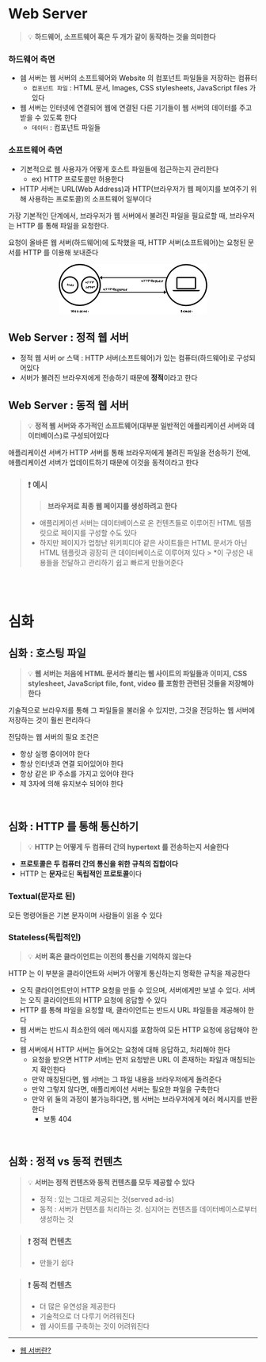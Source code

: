 # Web Server

> 💡 **하드웨어, 소프트웨어 혹은 두 개가 같이 동작하는 것을 의미한다**

### 하드웨어 측면

* 쉡 서버는 웹 서버의 소프트웨어와 Website 의 컴포넌트 파일들을 저장하는 컴퓨터
    * `컴포넌트 파일` : HTML 문서, Images, CSS stylesheets, JavaScript files 가 있다
* 웹 서버는 인터넷에 연결되어 웹에 연결된 다른 기기들이 웹 서버의 데이터를 주고 받을 수 있도록 한다
    * `데이터` : 컴포넌트 파일들

### 소프트웨어 측면

* 기본적으로 웹 사용자가 어떻게 호스트 파일들에 접근하는지 관리한다
    * ex) HTTP 프로토콜만 허용한다
* HTTP 서버는 URL(Web Address)과 HTTP(브라우저가 웹 페이지를 보여주기 위해 사용하는 프로토콜)의 소프트웨어 일부이다

가장 기본적인 단계에서, 브라우저가 웹 서버에서 불려진 파일을 필요로할 때, 브라우저는 HTTP 를 통해 파일을 요청한다.

요청이 올바른 웹 서버(하드웨어)에 도착했을 때, HTTP 서버(소프트웨어)는 요청된 문서를 HTTP 를 이용해 보내준다

<div align="center">

![img.png](../🔲%20Image%20🔲/Network/Web%20Server-웹%20서버와%20브라우저.png)

</div>

## Web Server : 정적 웹 서버

* 정적 웹 서버 or 스택 : HTTP 서버(소프트웨어)가 있는 컴퓨터(하드웨어)로 구성되어있다
* 서버가 불려진 브라우저에게 전송하기 때문에 **정적**이라고 한다

## Web Server : 동적 웹 서버

> 💡 **정적 웹 서버와 추가적인 소프트웨어(대부분 일반적인 애플리케이션 서버와 데이터베이스)로 구성되어있다**

애플리케이션 서버가 HTTP 서버를 통해 브라우저에게 불려진 파일을 전송하기 전에, 애플리케이션 서버가 업데이트하기 때문에 이것을 동적이라고 한다

> ### ❗ 예시
> > **브라우저로 최종 웹 페이지를 생성하려고 한다**
> * 애플리케이션 서버는 데이터베이스로 온 컨텐츠들로 이루어진 HTML 템플릿으로 페이지를 구성할 수도 있다
> * 하지만 페이지가 업청난 위키피디아 같은 사이트들은 HTML 문서가 아닌 HTML 템플릿과 굉장히 큰 데이터베이스로 이루어져 있다
    > *이 구성은 내용들을 전달하고 관리하기 쉽고 빠르게 만들어준다

<br>
<br>

# 심화

## 심화 : 호스팅 파일

> 💡 **웹 서버는 처음에 HTML 문서라 불리는 웹 사이트의 파일들과 이미지, CSS stylesheet, JavaScript file, font, video 를 포함한 관련된 것들을 저장해야 한다**

기술적으로 브라우저를 통해 그 파일들을 불러올 수 있지만, 그것을 전담하는 웹 서버에 저장하는 것이 훨씬 편리하다

전담하는 웹 서버의 필요 조건은

* 항상 실행 중이어야 한다
* 항상 인터넷과 연결 되어있어야 한다
* 항상 같은 IP 주소를 가지고 있어야 한다
* 제 3자에 의해 유지보수 되어야 한다

<br>

## 심화 : HTTP 를 통해 통신하기

> 💡 **HTTP 는 어떻게 두 컴퓨터 간의 hypertext 를 전송하는지 서술한다**

* **프로토콜은 두 컴퓨터 간의 통신을 위한 규칙의 집합이다**
* HTTP 는 **문자**로된 **독립적인 프로토콜**이다

### Textual(문자로 된)

모든 명령어들은 기본 문자이며 사람들이 읽을 수 있다

### Stateless(독립적인)

> 💡 **서버 혹은 클라이언트는 이전의 통신을 기억하지 않는다**

HTTP 는 이 부분을 클라이언트와 서버가 어떻게 통신하는지 명확한 규칙을 제공한다

* 오직 클라이언트만이 HTTP 요청을 만들 수 있으며, 서버에게만 보낼 수 있다. 서버는 오직 클라이언트의 HTTP 요청에 응답할 수 있다
* HTTP 를 통해 파일을 요청할 때, 클라이언트는 반드시 URL 파일들을 제공해야 한다
* 웹 서버는 반드시 최소한의 에러 메시지를 포함하여 모든 HTTP 요청에 응답해야 한다
* 웹 서버에서 HTTP 서버는 들어오는 요청에 대해 응답하고, 처리해야 한다
    * 요청을 받으면 HTTP 서버는 먼저 요청받은 URL 이 존재하는 파일과 매칭되는지 확인한다
    * 만약 매칭된다면, 웹 서버는 그 파일 내용을 브라우저에게 돌려준다
    * 만약 그렇지 않다면, 애플리케이션 서버는 필요한 파일을 구축한다
    * 만약 위 둘의 과정이 불가능하다면, 웹 서버는 브라우저에게 에러 메시지를 반환한다
        * 보통 404

<br>

## 심화 : 정적 vs 동적 컨텐츠

> 💡 **서버는 정적 컨텐츠와 동적 컨텐츠를 모두 제공할 수 있다**
> * 정적 : 있는 그대로 제공되는 것(served ad-is)
> * 동적 : 서버가 컨텐츠를 처리하는 것. 심지어는 컨텐츠를 데이터베이스로부터 생성하는 것

> ### ❗ 정적 컨텐츠
> * 만들기 쉽다


> ### ❗ 동적 컨텐츠
> * 더 많은 유연성을 제공한다
> * 기술적으로 더 다루기 어려워진다
> * 웹 사이트를 구축하는 것이 어려워진다


- - -

* [웹 서버란?](https://developer.mozilla.org/ko/docs/Learn/Common_questions/Web_mechanics/What_is_a_web_server)
















